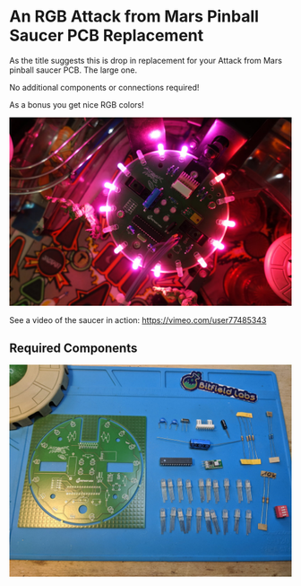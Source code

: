 # An RGB Attack from Mars Pinball Saucer PCB Replacement
As the title suggests this is drop in replacement for your Attack from Mars pinball saucer PCB. The large one.

No additional components or connections required!

As a bonus you get nice RGB colors!

![mounted pcb](https://github.com/bitfieldlabs/afm_saucer/blob/master/pictures/pcb_mounted.JPG)

See a video of the saucer in action: https://vimeo.com/user77485343

## Required Components
![components](https://github.com/bitfieldlabs/afm_saucer/blob/master/pictures/components.jpg)
